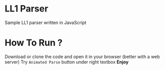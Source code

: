 # LL1 Parser
Sample LL1 parser written in JavaScript

# How To Run ?
Download or clone the code and open it in your browser (better with a web server)
Try `Animated Parse` button under right textbox
__Enjoy__
